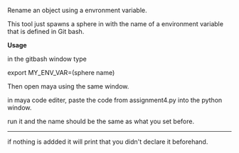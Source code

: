Rename an object using a envronment variable.

This tool just spawns a sphere in with the name of a environment variable that is defined in Git bash.

**Usage**

in the gitbash window type 

export MY_ENV_VAR=(sphere name)

Then open maya using the same window.

in maya code editer, paste the code from assignment4.py into the python window.

run it and the name should be the same as what you set before.

------------

if nothing is addded it will print that you didn't declare it beforehand.



